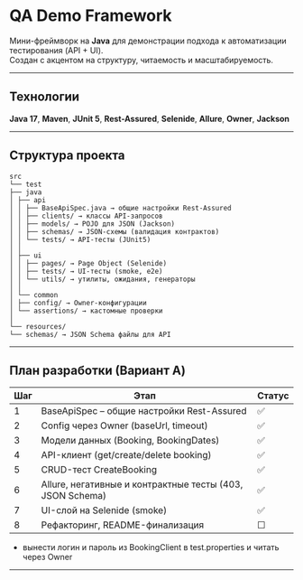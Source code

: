 # QA Demo Framework

Мини-фреймворк на **Java** для демонстрации подхода к автоматизации тестирования (API + UI).  
Создан с акцентом на структуру, читаемость и масштабируемость.

---

## Технологии
**Java 17**, **Maven**, **JUnit 5**, **Rest-Assured**, **Selenide**, **Allure**, **Owner**, **Jackson**

---

## Структура проекта
```
src
└── test
├── java
│ ├── api
│ │ ├── BaseApiSpec.java → общие настройки Rest-Assured
│ │ ├── clients/ → классы API-запросов
│ │ ├── models/ → POJO для JSON (Jackson)
│ │ ├── schemas/ → JSON-схемы (валидация контрактов)
│ │ └── tests/ → API-тесты (JUnit5)
│ │
│ ├── ui
│ │ ├── pages/ → Page Object (Selenide)
│ │ ├── tests/ → UI-тесты (smoke, e2e)
│ │ └── utils/ → утилиты, ожидания, генераторы
│ │
│ └── common
│ ├── config/ → Owner-конфигурации
│ └── assertions/ → кастомные проверки
│
└── resources/
└── schemas/ → JSON Schema файлы для API
```
---

## План разработки (Вариант A)

| Шаг | Этап                                       | Статус |
|-----|--------------------------------------------|--------|
| 1 | BaseApiSpec – общие настройки Rest-Assured | ✅ |
| 2 | Config через Owner (baseUrl, timeout)      | ✅ |
| 3 | Модели данных (Booking, BookingDates)      | ✅ |
| 4 | API-клиент (get/create/delete booking)     | ✅ |
| 5 | CRUD-тест CreateBooking                    | ✅ |
| 6 | Allure, негативные и контрактные тесты (403, JSON Schema)                                   | ✅ |
| 7 | UI-слой на Selenide (smoke)                | ✅ |
| 8 | Рефакторинг, README-финализация            | ☐ |
* вынести логин и пароль из BookingClient в test.properties и читать через Owner

---

